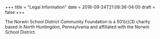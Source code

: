 +++
title = "Legal Information"
date  = 2018-09-24T21:08:36-04:00
draft = false
+++

The Norwin School District Community Foundation is a 501&#40;c&#41;&#40;3&#41; charity based in North Huntingdon, Pennsylvania and affiliated with the Norwin School District.
